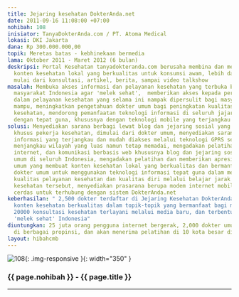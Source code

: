 ```yaml
---
title: Jejaring kesehatan DokterAnda.net
date: 2011-09-16 11:08:00 +07:00
nohibah: 108
inisiator: TanyaDokterAnda.com / PT. Atoma Medical
lokasi: DKI Jakarta
dana: Rp 300.000.000,00
topik: Meretas batas - kebhinekaan bermedia
lama: Oktober 2011 - Maret 2012 (6 bulan)
deskripsi: Portal Kesehatan tanyadokteranda.com berusaha membina dan mengumpulkan
  konten kesehatan lokal yang berkualitas untuk konsumsi awam, lebih dari 3000 konten
  mulai dari konsultasi, artikel, berita, sampai video talkshow
masalah: Membuka akses informasi dan pelayanan kesehatan yang terbuka bagi sebesar-besarnya
  masyarakat Indonesia agar 'melek sehat',  memberikan akses kepada persyaratan bantuan
  dalam pelayanan kesehatan yang selama ini nampak dipersulit bagi masyarakat kurang
  mampu, meningkatkan pengetahuan dokter umum bagi peningkatan kualitas pelayanan
  kesehatan, mendorong pemanfaatan teknologi informasi di seluruh jajaran kesehatan
  dengan tepat guna, khususnya dengan teknologi mobile yang terjangkau
solusi: Menyediakan sarana berbagi lewat blog dan jejaring sosial yang terpercaya
  khusus pekerja kesehatan, dimulai dari dokter umum, menyediakan sarana teknologi
  informasi yang terjangkau dan mudah diakses melalui teknologi GPRS sehingga dapat
  menjangkau wilayah yang luas namun tetap memadai, mengadakan pelatihan dasar komputer,
  internet, dan komunikasi berbasis web khususnya blog dan jejaring sosial bagi dokter
  umum di seluruh Indonesia, mengadakan pelatihan dan memberikan apresiasi untuk dokter
  umum yang membuat konten kesehatan lokal yang berkualitas dan bermanfaat, mendorong
  dokter umum untuk menggunakan teknologi informasi tepat guna dalam meningkatkan
  kualitas pelayanan kesehatan dan kualitas diri melalui belajar jarak jauh dari jejaring
  kesehatan tersebut, menyediakan prasarana berupa modem internet mobile atau ponsel
  cerdas untuk terhubung dengan sistem DokterAnda.net
keberhasilan: " 2,500 dokter terdaftar di Jejaring Kesehatan DokterAnda.net, 5000
  konten kesehatan berkualitas dalam topik-topik yang bermanfaat bagi masyarakat,
  20000 konsultasi kesehatan terlayani melalui media baru, dan terbentuk kriteria
  'melek sehat' Indonesia"
diuntungkan: 25 juta orang pengguna internet bergerak, 2,000 dokter umum yang tersebar
  di berbagai propinsi, dan akan menerima pelatihan di 10 kota besar di Indonesia
layout: hibahcmb
---
```


![108](/static/img/hibahcmb/108.png){: .img-responsive }{: width="350" }

### {{ page.nohibah }} - {{ page.title }}

---
